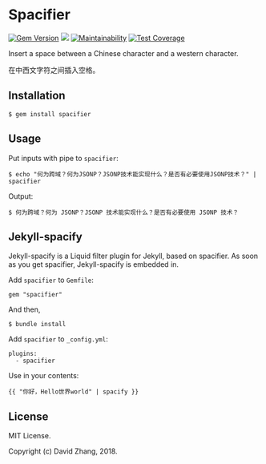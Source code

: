 # Spacifier

[![Gem Version](https://badge.fury.io/rb/spacifier.svg)](https://badge.fury.io/rb/spacifier)
[![](https://api.travis-ci.org/crispgm/spacifier.svg)](https://travis-ci.org/crispgm/spacifier)
[![Maintainability](https://api.codeclimate.com/v1/badges/6d1485b9aa480724d848/maintainability)](https://codeclimate.com/github/crispgm/spacifier/maintainability)
[![Test Coverage](https://api.codeclimate.com/v1/badges/6d1485b9aa480724d848/test_coverage)](https://codeclimate.com/github/crispgm/spacifier/test_coverage)

Insert a space between a Chinese character and a western character.

在中西文字符之间插入空格。

## Installation

```
$ gem install spacifier
```

## Usage

Put inputs with pipe to `spacifier`:

```
$ echo "何为跨域？何为JSONP？JSONP技术能实现什么？是否有必要使用JSONP技术？" | spacifier
```

Output:

```
$ 何为跨域？何为 JSONP？JSONP 技术能实现什么？是否有必要使用 JSONP 技术？
```

## Jekyll-spacify

Jekyll-spacify is a Liquid filter plugin for Jekyll, based on spacifier. As soon as you get spacifier, Jekyll-spacify is embedded in.

Add `spacifier` to `Gemfile`:

```
gem "spacifier"
```

And then,

```
$ bundle install
```

Add `spacifier` to `_config.yml`:

```
plugins:
  - spacifier
```

Use in your contents:

```
{{ "你好，Hello世界world" | spacify }}
```

## License

MIT License.

Copyright (c) David Zhang, 2018.
